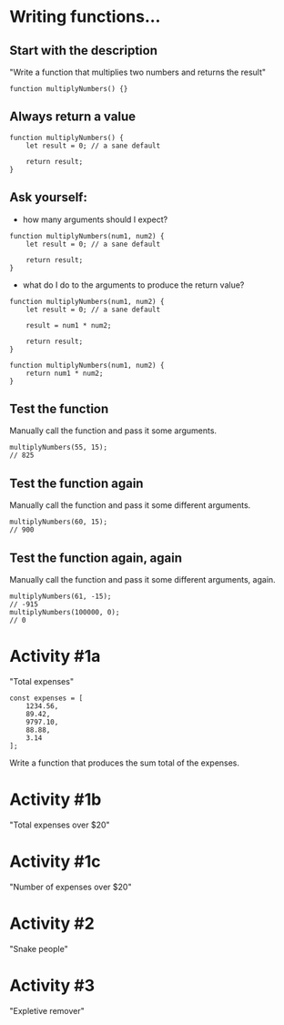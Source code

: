 
# Writing functions...

## Start with the description

"Write a function that multiplies two numbers and returns the result"

```
function multiplyNumbers() {}
```

## Always return a value

```
function multiplyNumbers() {
    let result = 0; // a sane default

    return result;
}
```


## Ask yourself:

- how many arguments should I expect?

```
function multiplyNumbers(num1, num2) {
    let result = 0; // a sane default

    return result;
}
```


- what do I do to the arguments to produce the return value?

```
function multiplyNumbers(num1, num2) {
    let result = 0; // a sane default
    
    result = num1 * num2;

    return result;
}
```

```
function multiplyNumbers(num1, num2) {
    return num1 * num2;
}
```


## Test the function

Manually call the function and pass it some arguments.


```
multiplyNumbers(55, 15);
// 825
```

## Test the function again

Manually call the function and pass it some different arguments.

```
multiplyNumbers(60, 15);
// 900
```


## Test the function again, again

Manually call the function and pass it some different arguments, again.

```
multiplyNumbers(61, -15);
// -915
multiplyNumbers(100000, 0);
// 0
```

# Activity #1a

"Total expenses"

```
const expenses = [
    1234.56,
    89.42,
    9797.10,
    88.88,
    3.14
];
```
Write a function
that produces the sum
total of the expenses.






# Activity #1b

"Total expenses over $20"


# Activity #1c

"Number of expenses over $20"

# Activity #2

"Snake people"

# Activity #3

"Expletive remover"